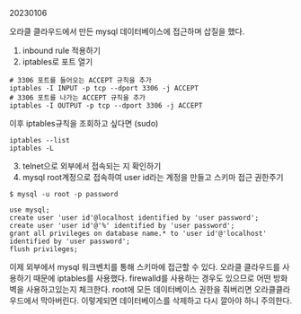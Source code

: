 20230106

오라클 클라우드에서 만든 mysql 데이터베이스에 접근하며 삽질을 했다.
1. inbound rule 적용하기
2. iptables로 포트 열기
```
# 3306 포트를 들어오는 ACCEPT 규칙을 추가
iptables -I INPUT -p tcp --dport 3306 -j ACCEPT 
# 3306 포트를 나가는 ACCEPT 규칙을 추가
iptables -I OUTPUT -p tcp --dport 3306 -j ACCEPT 
```
이후 iptables규칙을 조회하고 싶다면 (sudo)
```
iptables --list
iptables -L
```
3. telnet으로 외부에서 접속되는 지 확인하기
4. mysql root계정으로 접속하여 user id라는 계정을 만들고 스키마 접근 권한주기
```
$ mysql -u root -p password

use mysql;
create user 'user id'@localhost identified by 'user password';
create user 'user id'@'%' identified by 'user password';
grant all privileges on database name.* to 'user id'@'localhost' identified by 'user password';
flush privileges;

```
이제 외부에서 mysql 워크벤치를 통해 스키마에 접근할 수 있다.
오라클 클라우드를 사용하기 때문에 iptables를 사용했다.
firewalld를 사용하는 경우도 있으므로 어떤 방화벽을 사용하고있는지 체크한다.
root에 모든 데이터베이스 권한을 줘버리면 오라클클라우드에서 막아버린다.
이렇게되면 데이터베이스를 삭제하고 다시 깔아야 하니 주의한다.

